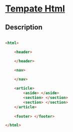 # [Tempate Html](readme.md)

## Description

```html

<html>

    <header> 

    </header>

    <nav> 
        
    </nav>

    <article>                 
        <aside> </aside>
        <section> </section>
        <section> </section>
    </article> 
        
    <footer> </footer>

</html>

```
